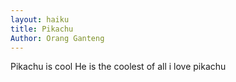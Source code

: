 ```yaml
---
layout: haiku
title: Pikachu
Author: Orang Ganteng
---
```


Pikachu is cool
He is the coolest of all
i love pikachu

